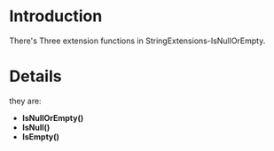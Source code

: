 # Introduction #

There's Three extension functions in StringExtensions-IsNullOrEmpty.


# Details #

they are:
  * **IsNullOrEmpty()**
  * **IsNull()**
  * **IsEmpty()**